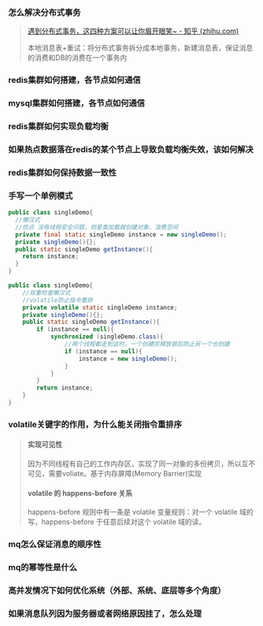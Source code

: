 ### 怎么解决分布式事务

> [遇到分布式事务，这四种方案可以让你眉开眼笑~ - 知乎 (zhihu.com)](https://zhuanlan.zhihu.com/p/678443715)
>
> 本地消息表+重试：将分布式事务拆分成本地事务，新建消息表，保证消息的消费和DB的消费在一个事务内

### redis集群如何搭建，各节点如何通信

### mysql集群如何搭建，各节点如何通信

### redis集群如何实现负载均衡

### 如果热点数据落在redis的某个节点上导致负载均衡失效，该如何解决

### redis集群如何保持数据一致性

### 手写一个单例模式

```java
public class singleDemo{
  //懒汉式
  //优点 没有线程安全问题，但是类加载就创建对象，浪费空间
  private final static singleDemo instance = new singleDemo();
  private singleDemo(){};
  public static singleDemo getInstance(){
    return instance;
  }
}
```

```java
public class singleDemo{
    //双重检查懒汉式
    //volatile防止指令重排
    private volatile static singleDemo instance;
    private singleDemo(){};
    public static singleDemo getInstance(){
        if (instance == null){
            synchronized (singleDemo.class){
                //两个线程都走到这时，一个创建完释放锁后防止另一个也创建
                if (instance == null){
                    instance = new singleDemo();
                }
            }
        }
        return instance;
    }
}
```



### volatile关键字的作用，为什么能关闭指令重排序

> #### 实现可见性
>
> 因为不同线程有自己的工作内存区，实现了同一对象的多份拷贝，所以互不可见，需要voliate。基于内存屏障(Memory Barrier)实现
>
> #### volatile 的 happens-before 关系
>
> happens-before 规则中有一条是 volatile 变量规则：对一个 volatile 域的写，happens-before 于任意后续对这个 volatile 域的读。

### mq怎么保证消息的顺序性

### mq的幂等性是什么

### 高并发情况下如何优化系统（外部、系统、底层等多个角度）

### 如果消息队列因为服务器或者网络原因挂了，怎么处理